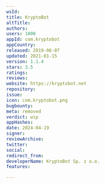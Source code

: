 ```yaml
---
wsId: 
title: KryptoBot
altTitle: 
authors: 
users: 1000
appId: com.kryptobot
appCountry: 
released: 2019-06-07
updated: 2021-01-15
version: 1.1.4
stars: 3.5
ratings: 
reviews: 
website: https://kryptobot.net
repository: 
issue: 
icon: com.kryptobot.png
bugbounty: 
meta: removed
verdict: wip
appHashes: 
date: 2024-04-19
signer: 
reviewArchive: 
twitter: 
social: 
redirect_from: 
developerName: KryptoBot Sp. z o.o.
features: 

---
```


